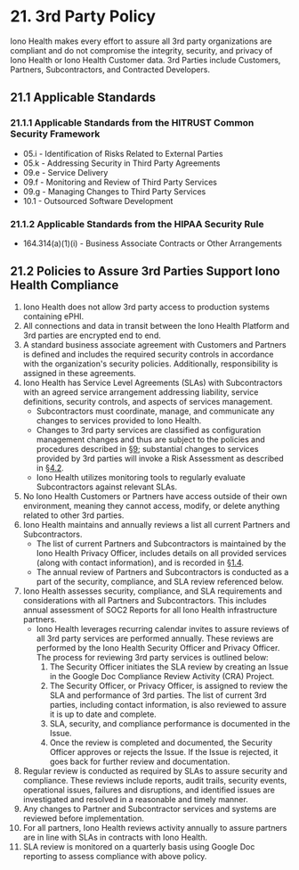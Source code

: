 # 21. 3rd Party Policy

Iono Health makes every effort to assure all 3rd party organizations are compliant and do not compromise the integrity, security, and privacy of Iono Health or Iono Health Customer data. 3rd Parties include Customers, Partners, Subcontractors, and Contracted Developers.

## 21.1 Applicable Standards

### 21.1.1 Applicable Standards from the HITRUST Common Security Framework

*  05.i - Identification of Risks Related to External Parties
*  05.k - Addressing Security in Third Party Agreements
*  09.e - Service Delivery
*  09.f - Monitoring and Review of Third Party Services
*  09.g - Managing Changes to Third Party Services
*  10.1 - Outsourced Software Development

### 21.1.2 Applicable Standards from the HIPAA Security Rule

* 164.314(a)(1)(i) - Business Associate Contracts or Other Arrangements

## 21.2 Policies to Assure 3rd Parties Support Iono Health Compliance

1. Iono Health does not allow 3rd party access to production systems containing ePHI.
2. All connections and data in transit between the Iono Health Platform and 3rd parties are encrypted end to end.
3. A standard business associate agreement with Customers and Partners is defined and includes the required security controls in accordance with the organization's security policies. Additionally, responsibility is assigned in these agreements.
4. Iono Health has Service Level Agreements (SLAs) with Subcontractors with an agreed service arrangement addressing liability, service definitions, security controls, and aspects of services management.
   * Subcontractors must coordinate, manage, and communicate any changes to services provided to Iono Health.
   * Changes to 3rd party services are classified as configuration management changes and thus are subject to the policies and procedures described in [§9](#9.-configuration-management-policy); substantial changes to services provided by 3rd parties will invoke a Risk Assessment as described in [§4.2](#4.2-risk-management-policies).
   * Iono Health utilizes monitoring tools to regularly evaluate Subcontractors against relevant SLAs.
5. No Iono Health Customers or Partners have access outside of their own environment, meaning they cannot access, modify, or delete anything related to other 3rd parties.
6. Iono Health maintains and annually reviews a list all current Partners and Subcontractors.
   * The list of current Partners and Subcontractors is maintained by the Iono Health Privacy Officer, includes details on all provided services (along with contact information), and is recorded in [§1.4](#1.4-iono-health-organizational-concepts).
   * The annual review of Partners and Subcontractors is conducted as a part of the security, compliance, and SLA review referenced below.
8. Iono Health assesses security, compliance, and SLA requirements and considerations with all Partners and Subcontractors. This includes annual assessment of SOC2 Reports for all Iono Health infrastructure partners.
   * Iono Health leverages recurring calendar invites to assure reviews of all 3rd party services are performed annually. These reviews are performed by the Iono Health Security Officer and Privacy Officer. The process for reviewing 3rd party services is outlined below:
     1. The Security Officer initiates the SLA review by creating an Issue in the Google Doc Compliance Review Activity (CRA) Project.
     2. The Security Officer, or Privacy Officer, is assigned to review the SLA and performance of 3rd parties. The list of current 3rd parties, including contact information, is also reviewed to assure it is up to date and complete.
     3. SLA, security, and compliance performance is documented in the Issue.
     4. Once the review is completed and documented, the Security Officer approves or rejects the Issue. If the Issue is rejected, it goes back for further review and documentation.
9. Regular review is conducted as required by SLAs to assure security and compliance. These reviews include reports, audit trails, security events, operational issues, failures and disruptions, and identified issues are investigated and resolved in a reasonable and timely manner.
10. Any changes to Partner and Subcontractor services and systems are reviewed before implementation.
11. For all partners, Iono Health reviews activity annually to assure partners are in line with SLAs in contracts with Iono Health.
12. SLA review is monitored on a quarterly basis using Google Doc reporting to assess compliance with above policy.

